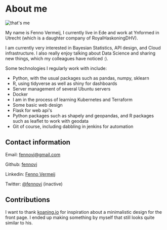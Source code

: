 # About me

![that's me](https://avatars3.githubusercontent.com/u/11553271?s=460&v=4)

My name is Fenno Vermeij, I currently live in Ede and work at Ynformed in Utrecht (which is a daughter company of RoyalHaskoningDHV).

I am currently very interested in Bayesian Statistics, API design, and Cloud infrastructure. I also really enjoy talking about Data Science and sharing new things, which my colleagues have noticed :).

Some technologies I regularly work with include:

* Python, with the usual packages such as pandas, numpy, sklearn
* R, using tidyverse as well as shiny for dashboards
* Server management of several Ubuntu servers
* Docker
* I am in the process of learning Kubernetes and Terraform
* Some basic web design
* Flask for web api's
* Python packages such as shapely and geopandas, and R packages such as leaflet to work with geodata
* Git of course, including dabbling in jenkins for automation

## Contact information

Email: [fennovj@gmail.com](mailto:fennovj@gmail.com)

Github: [fennovj](https://www.github.com/fennovj)

Linkedin: [Fenno Vermeij](https://nl.linkedin.com/in/fenno-vermeij-3193a831)

Twitter: [@fennovj](https://twitter.com/fennovj) (inactive)

## Contributions

I want to thank [koaning.io](https://koaning.io) for inspiration about a minimalistic design for the front page. I ended up making something by myself that still looks quite similar to his.